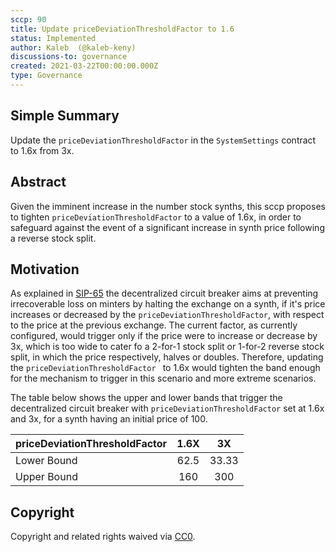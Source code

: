 ```yaml
---
sccp: 90
title: Update priceDeviationThresholdFactor to 1.6
status: Implemented
author: Kaleb  (@kaleb-keny)
discussions-to: governance
created: 2021-03-22T00:00:00.000Z
type: Governance
---
```


<!--You can leave these HTML comments in your merged SCCP and delete the visible duplicate text guides, they will not appear and may be helpful to refer to if you edit it again. This is the suggested template for new SCCPs. Note that an SCCP number will be assigned by an editor. When opening a pull request to submit your SCCP, please use an abbreviated title in the filename, `sccp-draft_title_abbrev.md`. The title should be 44 characters or less.-->

## Simple Summary

<!--"If you can't explain it simply, you don't understand it well enough." Provide a simplified and layman-accessible explanation of the SCCP.-->

Update the `priceDeviationThresholdFactor` in the `SystemSettings` contract to 1.6x from 3x.

## Abstract

<!--A short (~200 word) description of the variable change proposed.-->

Given the imminent increase in the number stock synths, this sccp proposes to tighten `priceDeviationThresholdFactor` to a value of 1.6x, in order to safeguard against the event of a significant increase in synth price following a reverse stock split.

## Motivation

<!--The motivation is critical for SCCPs that want to update variables within Synthetix. It should clearly explain why the existing variable is not incentive aligned. SCCP submissions without sufficient motivation may be rejected outright.-->

As explained in [SIP-65](https://sips.synthetix.io/sips/sip-65) the decentralized circuit breaker aims at preventing irrecoverable loss on minters by halting the exchange on a synth, if it's price increases or decreased by the `priceDeviationThresholdFactor`, with respect to the price at the previous exchange. The current factor, as currently configured, would trigger only if the price were to increase or decrease by 3x, which is too wide to cater fo a 2-for-1 stock split or 1-for-2 reverse stock split, in which the price respectively, halves or doubles. Therefore, updating the `priceDeviationThresholdFactor ` to 1.6x would tighten the band enough for the mechanism to trigger in this scenario and more extreme scenarios.

The table below shows the upper and lower bands that trigger the decentralized circuit breaker with `priceDeviationThresholdFactor` set at 1.6x and 3x, for a synth having an initial price of 100.

| priceDeviationThresholdFactor | 1.6X |  3X   |
| ----------------------------- | :--: | :---: |
| Lower Bound                   | 62.5 | 33.33 |
| Upper Bound                   | 160  |  300  |

## Copyright

Copyright and related rights waived via [CC0](https://creativecommons.org/publicdomain/zero/1.0/).
